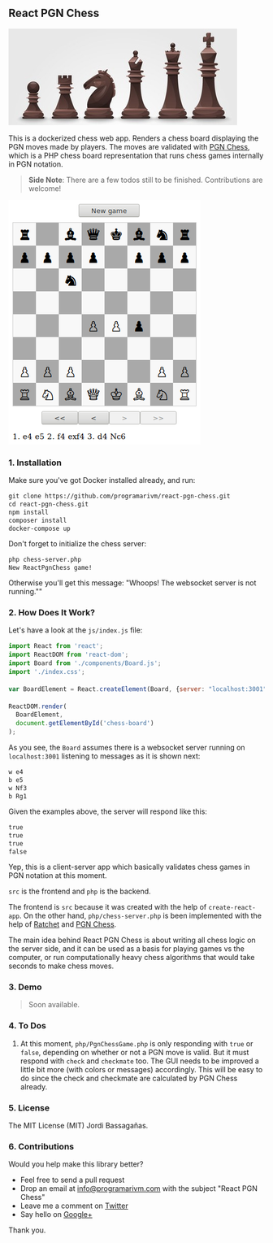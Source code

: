 ## React PGN Chess

![React PGN Chess](/resources/black-chess-pieces.jpg?raw=true)

This is a dockerized chess web app. Renders a chess board displaying the PGN moves made by players. The moves are validated with [PGN Chess](https://github.com/programarivm/pgn-chess), which is a PHP chess board representation that runs chess games internally in PGN notation.

> **Side Note**: There are a few todos still to be finished. Contributions are welcome!

![React PGN Chess](/resources/figure-01.png?raw=true)

### 1. Installation

Make sure you've got Docker installed already, and run:

    git clone https://github.com/programarivm/react-pgn-chess.git
    cd react-pgn-chess.git
    npm install
    composer install
    docker-compose up

Don't forget to initialize the chess server:

    php chess-server.php
    New ReactPgnChess game!

Otherwise you'll get this message: "Whoops! The websocket server is not running.""

### 2. How Does It Work?

Let's have a look at the `js/index.js` file:

```JavaScript
import React from 'react';
import ReactDOM from 'react-dom';
import Board from './components/Board.js';
import './index.css';

var BoardElement = React.createElement(Board, {server: "localhost:3001"});

ReactDOM.render(
  BoardElement,
  document.getElementById('chess-board')
);
```

As you see, the `Board` assumes there is a websocket server running on `localhost:3001` listening to messages as it is shown next:

    w e4
    b e5
    w Nf3
    b Rg1

Given the examples above, the server will respond like this:

    true
    true
    true
    false

Yep, this is a client-server app which basically validates chess games in PGN notation at this moment.

`src` is the frontend and `php` is the backend.

The frontend is `src` because it was created with the help of `create-react-app`. On the other hand, `php/chess-server.php` is been implemented with the help of [Ratchet](http://socketo.me/) and [PGN Chess](https://github.com/programarivm/pgn-chess).

The main idea behind React PGN Chess is about writing all chess logic on the server side, and it can be used as a basis for playing games vs the computer, or run computationally heavy chess algorithms that would take seconds to make chess moves.

### 3. Demo

> Soon available.

### 4. To Dos

1. At this moment, `php/PgnChessGame.php` is only responding with `true` or `false`, depending on whether or not a PGN move is valid. But it must respond with `check` and `checkmate` too. The GUI needs to be improved a little bit more (with colors or messages) accordingly. This will be easy to do since the check and checkmate are calculated by PGN Chess already.

### 5. License

The MIT License (MIT) Jordi Bassagañas.

### 6. Contributions

Would you help make this library better?

- Feel free to send a pull request
- Drop an email at info@programarivm.com with the subject "React PGN Chess"
- Leave me a comment on [Twitter](https://twitter.com/programarivm)
- Say hello on [Google+](https://plus.google.com/+Programarivm)

Thank you.

